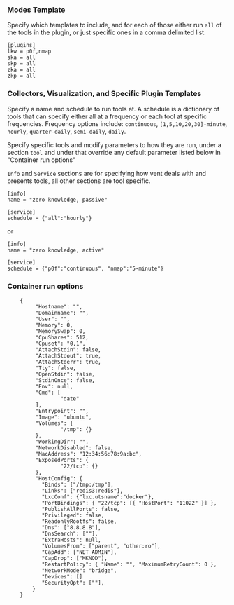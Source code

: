 ### Modes Template

Specify which templates to include, and for each of those either run `all` of
the tools in the plugin, or just specific ones in a comma delimited list.

```
[plugins]
lkw = p0f,nmap
ska = all
skp = all
zka = all
zkp = all
```

### Collectors, Visualization, and Specific Plugin Templates

Specify a name and schedule to run tools at.  A schedule is a dictionary of
tools that can specify either all at a frequency or each tool at specific
frequencies.  Frequency options include: `continuous`, `[1,5,10,20,30]-minute`,
`hourly`, `quarter-daily`, `semi-daily`, `daily`.

Specify specific tools and modify parameters to how they are run, under a
section `tool` and under that override any default parameter listed below in
"Container run options"

`Info` and `Service` sections are for specifying how vent deals with and
presents tools, all other sections are tool specific.

```
[info]
name = "zero knowledge, passive"

[service]
schedule = {"all":"hourly"}
```

or

```
[info]
name = "zero knowledge, active"

[service]
schedule = {"p0f":"continuous", "nmap":"5-minute"}
```

### Container run options

```
    {
         "Hostname": "",
         "Domainname": "",
         "User": "",
         "Memory": 0,
         "MemorySwap": 0,
         "CpuShares": 512,
         "Cpuset": "0,1",
         "AttachStdin": false,
         "AttachStdout": true,
         "AttachStderr": true,
         "Tty": false,
         "OpenStdin": false,
         "StdinOnce": false,
         "Env": null,
         "Cmd": [
                 "date"
         ],
         "Entrypoint": "",
         "Image": "ubuntu",
         "Volumes": {
                 "/tmp": {}
         },
         "WorkingDir": "",
         "NetworkDisabled": false,
         "MacAddress": "12:34:56:78:9a:bc",
         "ExposedPorts": {
                 "22/tcp": {}
         },
         "HostConfig": {
           "Binds": ["/tmp:/tmp"],
           "Links": ["redis3:redis"],
           "LxcConf": {"lxc.utsname":"docker"},
           "PortBindings": { "22/tcp": [{ "HostPort": "11022" }] },
           "PublishAllPorts": false,
           "Privileged": false,
           "ReadonlyRootfs": false,
           "Dns": ["8.8.8.8"],
           "DnsSearch": [""],
           "ExtraHosts": null,
           "VolumesFrom": ["parent", "other:ro"],
           "CapAdd": ["NET_ADMIN"],
           "CapDrop": ["MKNOD"],
           "RestartPolicy": { "Name": "", "MaximumRetryCount": 0 },
           "NetworkMode": "bridge",
           "Devices": []
           "SecurityOpt": [""],
        }
    }
```
